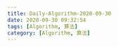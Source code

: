 ```yaml
---
title: Daily-Algorithm-2020-09-30
date: 2020-09-30 09:32:54
tags: [Algorithm, 算法]
category: [Algorithm, 算法]
---
```


